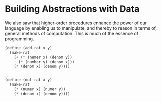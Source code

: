 # Building Abstractions with Data

We also saw that higher-order procedures enhance the power of our language by enabling us to manipulate, and thereby to reason in terms of, general methods of computation. This is much of the essence of programming.

```scheme
(define (add-rat x y)
  (make-rat 
    (+ (* (numer x) (denom y))
      (* (number y) (denom x)))
    (* (denom x) (denom y))))


(define (mul-rat x y)
  (make-rat
    (* (numer x) (numer y))
    (* (denom x) (denom y))))
```

